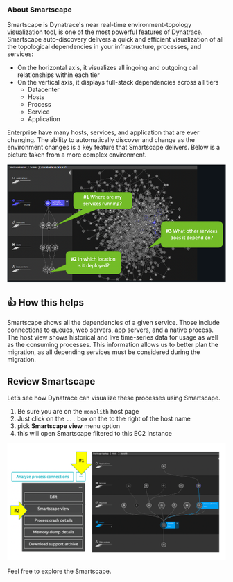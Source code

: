 ### About Smartscape

Smartscape is Dynatrace's near real-time environment-topology visualization tool, is one of the most powerful features of Dynatrace. Smartscape auto-discovery delivers a quick and efficient visualization of all the topological dependencies in your infrastructure, processes, and services:

* On the horizontal axis, it visualizes all ingoing and outgoing call relationships within each tier
* On the vertical axis, it displays full-stack dependencies across all tiers
    * Datacenter
    * Hosts
    * Process
    * Service
    * Application

Enterprise have many hosts, services, and application that are ever changing. The ability to automatically discover and change as the environment changes is a key feature that Smartscape delivers.  Below is a picture taken from a more complex environment.

![image](../../../assets/images/lab1-smartscape.png)

## 👍 How this helps

Smartscape shows all the dependencies of a given service. Those include connections to queues, web servers, app servers, and a native process. The host view shows historical and live time-series data for usage as well as the consuming processes. This information allows us to better plan the migration, as all depending services must be considered during the migration.

## Review Smartscape

Let’s see how Dynatrace can visualize these processes using Smartscape.

1. Be sure you are on the `monolith` host page
1. Just click on the `...` box on the to the right of the host name
1. pick **Smartscape view** menu option
1. this will open Smartscape filtered to this EC2 Instance

![image](../../../assets/images/lab1-host-smartscape.png)

Feel free to explore the Smartscape.